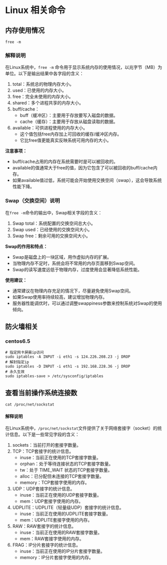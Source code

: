 # Linux 相关命令

## 内存使用情况

```shell
free -m
```

### 解释说明

在Linux系统中，`free -m` 命令用于显示系统内存的使用情况，以兆字节（MB）为单位。以下是输出结果中各字段的含义：

1. total：系统总的物理内存大小。
2. used：已使用的内存大小。
3. free：完全未使用的内存大小。
4. shared：多个进程共享的内存大小。
5. buff/cache：
   - buff（缓冲区）：主要用于存放要写入磁盘的数据。
   - cache（缓存）：主要用于存放从磁盘读取的数据。
6. available：可供进程使用的内存大小。
   - 这个值包括free内存加上可回收的缓存/缓冲区内存。
   - 它比free值更能真实反映系统可用内存的大小。

**注意事项：**

- buff/cache占用的内存在系统需要时是可以被回收的。
- available的值通常大于free的值，因为它包含了可以被回收的buff/cache内存。
- 如果available值过低，系统可能会开始使用交换空间（swap），这会导致系统性能下降。

### Swap（交换空间）说明

在`free -m`命令的输出中，Swap相关字段的含义：

1. Swap total：系统配置的交换空间总大小。
2. Swap used：已经使用的交换空间大小。
3. Swap free：剩余可用的交换空间大小。

**Swap的作用和特点：**

- Swap是磁盘上的一块区域，用作虚拟内存的扩展。
- 当物理内存不足时，系统会将不常用的内存页面移到Swap空间。
- Swap的读写速度远低于物理内存，过度使用会显著降低系统性能。

**使用建议：**

- 通常建议在物理内存充足的情况下，尽量避免使用Swap空间。
- 如果Swap使用率持续较高，建议增加物理内存。
- 服务器性能调优时，可以通过调整swappiness参数来控制系统对Swap的使用倾向。

## 防火墙相关

### centos6.5

```shell
# 指定网卡屏蔽ip访问
sudo iptables -A INPUT -i eth1 -s 124.226.208.23 -j DROP
# 解封指定ip
sudo iptables -D INPUT -i eth1 -s 192.168.228.36 -j DROP
# 永久生效
sudo iptables-save > /etc/sysconfig/iptables
```

## 查看当前操作系统连接数

```shell
cat /proc/net/sockstat
```

#### 解释说明

在Linux系统中，`/proc/net/sockstat`文件提供了关于网络套接字（socket）的统计信息。以下是一些常见字段的含义：

1. sockets：当前打开的套接字数量。
2. TCP：TCP套接字的统计信息。
   - inuse：当前正在使用的TCP套接字数量。
   - orphan：处于等待连接状态的TCP套接字数量。
   - tw：处于 TIME_WAIT 状态的TCP套接字数量。
   - alloc：已分配但未连接的TCP套接字数量。
   - memory：TCP套接字使用的内存。
3. UDP：UDP套接字的统计信息。
   - inuse：当前正在使用的UDP套接字数量。
   - mem：UDP套接字使用的内存。
4. UDPLITE：UDPLITE（轻量级UDP）套接字的统计信息。
   - inuse：当前正在使用的UDPLITE套接字数量。
   - mem：UDPLITE套接字使用的内存。
5. RAW：RAW套接字的统计信息。
   - inuse：当前正在使用的RAW套接字数量。
   - mem：RAW套接字使用的内存。
6. FRAG：IP分片套接字的统计信息。
   - inuse：当前正在使用的IP分片套接字数量。
   - memory：IP分片套接字使用的内存。
